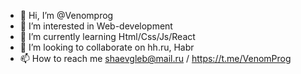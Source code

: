 - 👋 Hi, I’m @Venomprog
- 👀 I’m interested in Web-development
- 🌱 I’m currently learning Html/Css/Js/React
- 💞️ I’m looking to collaborate on hh.ru, Habr
- 📫 How to reach me shaevgleb@mail.ru  / https://t.me/VenomProg

<!---
Venomprog/Venomprog is a ✨ special ✨ repository because its `README.md` (this file) appears on your GitHub profile.
You can click the Preview link to take a look at your changes.
--->
